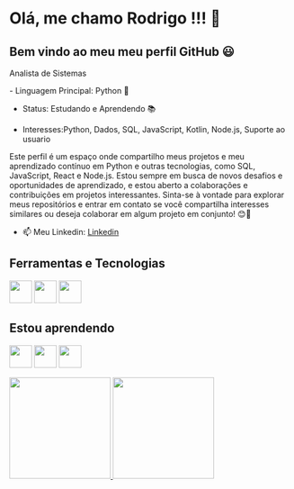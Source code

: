 # Olá, me chamo Rodrigo !!! 👋
## Bem vindo ao meu meu perfil GitHub :smiley:


Analista de Sistemas 


<p align="left"> 
- Linguagem Principal: Python 🐍

- Status: Estudando e Aprendendo 📚

- Interesses:Python, Dados, SQL, JavaScript, Kotlin, Node.js, Suporte ao usuario

Este perfil é um espaço onde compartilho meus projetos e meu aprendizado contínuo em Python e outras tecnologias, como SQL, JavaScript, React e Node.js. Estou sempre em busca de novos desafios e oportunidades de aprendizado, e estou aberto a colaborações e contribuições em projetos interessantes. Sinta-se à vontade para explorar meus repositórios e entrar em contato se você compartilha interesses similares ou deseja colaborar em algum projeto em conjunto! 😊🚀</p>

- 📫 Meu Linkedin: <a href="https://www.linkedin.com/in/rodrigo-souza-859131115/">Linkedin</a>

## Ferramentas e Tecnologias

<img loading="lazy" src="https://cdn.jsdelivr.net/gh/devicons/devicon/icons/visualstudio/visualstudio-plain.svg" width="40" height="40"/>  <img loading="lazy" src="https://cdn.jsdelivr.net/gh/devicons/devicon/icons/mysql/mysql-original-wordmark.svg" width="40" height="40"/> <img src="https://cdn.jsdelivr.net/gh/devicons/devicon/icons/javascript/javascript-original.svg" width="40" height="40"/>
          
## Estou aprendendo          

<img src="https://cdn.jsdelivr.net/gh/devicons/devicon/icons/python/python-original-wordmark.svg" width="40" height="40"/> <img src="https://imgur.com/zkhrbrP" width="40" height="40"/> <img src="https://cdn.jsdelivr.net/gh/devicons/devicon/icons/pandas/pandas-original.svg"  width="40" height="40"/>

<div>
<a href="https://github.com/rdzw">
<img loading="lazy" height="180em" src="https://github-readme-stats.vercel.app/api/top-langs/?username=rdzw&layout=compact&langs_count=7&theme=dracula"/>
<img loading="lazy" height="180em" src="https://github-readme-stats.vercel.app/api?username=rdzw&show_icons=true&theme=dracula&include_all_commits=true&count_private=true"/>
</div>
          
          
          
          
          
